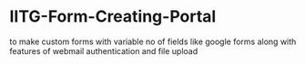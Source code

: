 # IITG-Form-Creating-Portal
to make custom forms with variable no of fields like google forms along with features of webmail authentication and file upload
